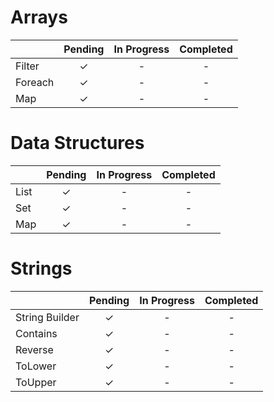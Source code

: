﻿# Arrays

|                | Pending | In Progress | Completed |
| -------------- | :-----: | :---------: | :-------: |
| Filter         | ✓       | -           | -         |
| Foreach        | ✓       | -           | -         |
| Map            | ✓       | -           | -         |

# Data Structures

|                | Pending | In Progress | Completed |
| -------------- | :-----: | :---------: | :-------: |
| List           | ✓       | -           | -         |
| Set            | ✓       | -           | -         |
| Map            | ✓       | -           | -         |

# Strings

|                | Pending | In Progress | Completed |
| -------------- | :-----: | :---------: | :-------: |
| String Builder | ✓       | -           | -         |
| Contains       | ✓       | -           | -         |
| Reverse        | ✓       | -           | -         |
| ToLower        | ✓       | -           | -         |
| ToUpper        | ✓       | -           | -         |
